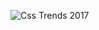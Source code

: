![Css Trends 2017](http://newflux.fr/wp-content/uploads/2017/01/1-Infographic-webdesign-uxtrends-2017-768x5265.jpg)

